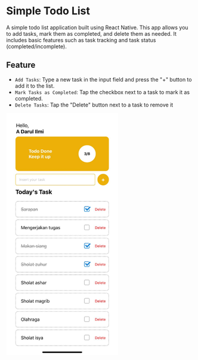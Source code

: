 # Simple Todo List

A simple todo list application built using React Native. This app allows you to add tasks, mark them as completed, and delete them as needed. It includes basic features such as task tracking and task status (completed/incomplete).


## Feature

- `Add Tasks`: Type a new task in the input field and press the "+" button to add it to the list.
- `Mark Tasks as Completed`: Tap the checkbox next to a task to mark it as completed.
- `Delete Tasks`: Tap the "Delete" button next to a task to remove it

<img src="static/img.png" width="300" />